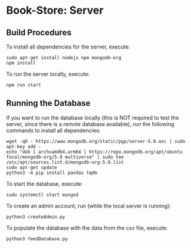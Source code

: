 # Book-Store:  Server

## Build Procedures
To install all dependencies for the server, execute:

```
sudo apt-get install nodejs npm mongodb-org
npm install
```

To run the server locally, execute:
```
npm run start
```

## Running the Database
If you want to run the database locally (this is NOT required to test the server, since there is a remote database available), run the following commands to install all dependencies:

```
wget -qO - https://www.mongodb.org/static/pgp/server-5.0.asc | sudo apt-key add -
echo "deb [ arch=amd64,arm64 ] https://repo.mongodb.org/apt/ubuntu focal/mongodb-org/5.0 multiverse" | sudo tee /etc/apt/sources.list.d/mongodb-org-5.0.list
sudo apt-get update
python3 -m pip install pandas tqdm
```

To start the database, execute:
```
sudo systemctl start mongod
```

To create an admin account, run (while the local server is running):
```
python3 createAdmin.py
```

To populate the database with the data from the csv file, execute:
```
python3 feedDatabase.py
```

